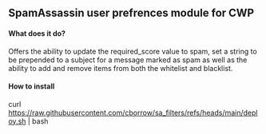 ## SpamAssassin user prefrences module for CWP

#### What does it do?

Offers the ability to update the required_score value to spam, set a string to be prepended to a subject for a message marked
as spam as well as the ability to add and remove items from both the whitelist and blacklist.

#### How to install

curl https://raw.githubusercontent.com/cborrow/sa_filters/refs/heads/main/deploy.sh | bash
